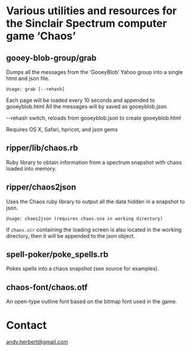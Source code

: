 # Various utilities and resources for the Sinclair Spectrum computer game ‘Chaos’

## gooey-blob-group/grab

Dumps all the messages from the ‘GooeyBlob’ Yahoo group into a single html
and json file.

    Usage: grab [--rehash]

Each page will be loaded every 10 seconds and appended to gooeyblob.html
All the messages will by saved as gooeyblob.json

--rehash switch, reloads from gooeyblob.json to create gooeyblob.html 

Requires OS X, Safari, hpricot, and json gems

## ripper/lib/chaos.rb

Ruby library to obtain information from a spectrum snapshot with chaos loaded
into memory.

## ripper/chaos2json

Uses the Chaos ruby library to output all the data hidden in a snapshot to
json.

    Usage: chaos2json (requires chaos.sna in working directory)

If `chaos.scr` containing the loading screen is also located in the working
directory, then it will be appended to the json object.

## spell-poker/poke_spells.rb

Pokes spells into a chaos snapshot (see source for examples).

## chaos-font/chaos.otf

An open-type outline font based on the bitmap font used in the game.

# Contact

andy.herbert@gmail.com